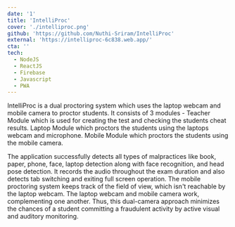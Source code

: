 ```yaml
---
date: '1'
title: 'IntelliProc'
cover: './intelliproc.png'
github: 'https://github.com/Nuthi-Sriram/IntelliProc'
external: 'https://intelliproc-6c838.web.app/'
cta: ''
tech:
  - NodeJS
  - ReactJS
  - Firebase
  - Javascript
  - PWA
---
```


IntelliProc is a dual proctoring system which uses the laptop webcam and mobile camera to proctor students. It consists of 3 modules - Teacher Module which is used for creating the test and checking the students cheat results. Laptop Module which proctors the students using the laptops webcam and microphone. Mobile Module which proctors the students using the mobile camera.

The application successfully detects all types of malpractices like book, paper, phone, face, laptop detection along with face recognition, and head pose detection. It records the audio throughout the exam duration and also detects tab switching and exiting full screen operation. The mobile proctoring system keeps track of the field of view, which isn't reachable by the laptop webcam. The laptop webcam and mobile camera work, complementing one another. Thus, this dual-camera approach minimizes the chances of a student committing a fraudulent activity by active visual and auditory monitoring.
